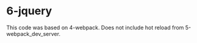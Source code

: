 # 6-jquery

This code was based on 4-webpack. Does not include hot reload from 5-webpack_dev_server.